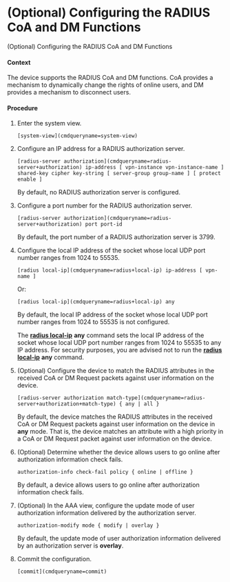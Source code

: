 (Optional) Configuring the RADIUS CoA and DM Functions
======================================================

(Optional) Configuring the RADIUS CoA and DM Functions

#### Context

The device supports the RADIUS CoA and DM functions. CoA provides a mechanism to dynamically change the rights of online users, and DM provides a mechanism to disconnect users.


#### Procedure

1. Enter the system view.
   
   
   ```
   [system-view](cmdqueryname=system-view)
   ```
2. Configure an IP address for a RADIUS authorization server.
   
   
   ```
   [radius-server authorization](cmdqueryname=radius-server+authorization) ip-address [ vpn-instance vpn-instance-name ] shared-key cipher key-string [ server-group group-name ] [ protect enable ]
   ```
   
   By default, no RADIUS authorization server is configured.
3. Configure a port number for the RADIUS authorization server.
   
   
   ```
   [radius-server authorization](cmdqueryname=radius-server+authorization) port port-id
   ```
   
   By default, the port number of a RADIUS authorization server is 3799.
4. Configure the local IP address of the socket whose local UDP port number ranges from 1024 to 55535.
   
   
   ```
   [radius local-ip](cmdqueryname=radius+local-ip) ip-address [ vpn-name ]
   ```
   
   Or:
   
   ```
   [radius local-ip](cmdqueryname=radius+local-ip) any
   ```
   
   By default, the local IP address of the socket whose local UDP port number ranges from 1024 to 55535 is not configured.
   
   The [**radius local-ip**](cmdqueryname=radius+local-ip) **any** command sets the local IP address of the socket whose local UDP port number ranges from 1024 to 55535 to any IP address. For security purposes, you are advised not to run the [**radius local-ip**](cmdqueryname=radius+local-ip) **any** command.
5. (Optional) Configure the device to match the RADIUS attributes in the received CoA or DM Request packets against user information on the device.
   
   
   ```
   [radius-server authorization match-type](cmdqueryname=radius-server+authorization+match-type) { any | all }
   ```
   
   By default, the device matches the RADIUS attributes in the received CoA or DM Request packets against user information on the device in **any** mode. That is, the device matches an attribute with a high priority in a CoA or DM Request packet against user information on the device.
6. (Optional) Determine whether the device allows users to go online after authorization information check fails.
   
   
   ```
   authorization-info check-fail policy { online | offline }
   ```
   
   By default, a device allows users to go online after authorization information check fails.
7. (Optional) In the AAA view, configure the update mode of user authorization information delivered by the authorization server.
   
   
   ```
   authorization-modify mode { modify | overlay }
   ```
   
   By default, the update mode of user authorization information delivered by an authorization server is **overlay**.
8. Commit the configuration.
   
   
   ```
   [commit](cmdqueryname=commit)
   ```